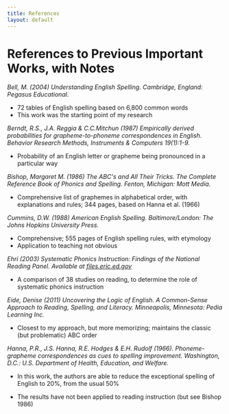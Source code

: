 ```yaml
---
title: References
layout: default
---
```


# References to Previous Important Works, with Notes

*Bell, M. (2004) Understanding English Spelling. Cambridge, England: Pegasus Educational.*

- 72 tables of English spelling based on 6,800 common words
- This work was the starting point of my research


*Berndt, R.S., J.A. Reggia & C.C.Mitchun (1987) Empirically derived probabilities for grapheme-to-phoneme correspondences in English. Behavior Research Methods, Instruments & Computers 19(1):1-9.*

- Probability of an English letter or grapheme being pronounced in a particular way


*Bishop, Margaret M. (1986) The ABC's and All Their Tricks. The Complete Reference Book of Phonics and Spelling. Fenton, Michigan: Mott Media.*

- Comprehensive list of graphemes in alphabetical order, with explanations and rules; 344 pages, based on Hanna et al. (1966)


*Cummins, D.W.  (1988) American English Spelling. Baltimore/London: The Johns Hopkins University Press.*

- Comprehensive; 555 pages of English spelling rules, with etymology
- Application to teaching not obvious


*Ehri (2003) Systematic Phonics Instruction: Findings of the National Reading Panel. Available at [files.eric.ed.gov](http://files.eric.ed.gov)*

- A comparison of 38 studies on reading, to determine the role of systematic phonics instruction


*Eide, Denise (2011) Uncovering the Logic of English. A Common-Sense Approach to Reading, Spelling, and Literacy.  Minneapolis, Minnesota: Pedia Learning Inc.*

- Closest to my approach, but more memorizing; maintains the classic (but problematic) ABC order


*Hanna, P.R., J.S. Hanna, R.E. Hodges & E.H. Rudolf (1966). Phoneme-grapheme correspondences as cues to spelling improvement. Washington, D.C.: U.S. Department of Health, Education, and Welfare.*

- In this work, the authors are able to reduce the exceptional spelling of English to 20%, from the usual 50%

- The results have not been applied to reading instruction (but see Bishop 1986)